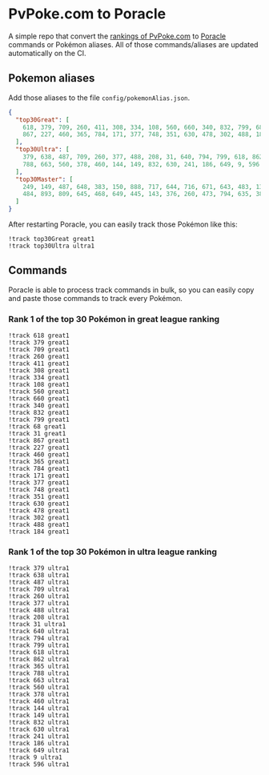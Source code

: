 # PvPoke.com to Poracle
A simple repo that convert the [rankings of PvPoke.com](https://pvpoke.com/rankings/) to [Poracle](https://github.com/KartulUdus/PoracleJS) commands or Pokémon aliases. 
All of those commands/aliases are updated automatically on the CI.

## Pokemon aliases
Add those aliases to the file `config/pokemonAlias.json`. 

<!-- aliases-start -->
```json
{
  "top30Great": [
    618, 379, 709, 260, 411, 308, 334, 108, 560, 660, 340, 832, 799, 68, 31,
    867, 227, 460, 365, 784, 171, 377, 748, 351, 630, 478, 302, 488, 184
  ],
  "top30Ultra": [
    379, 638, 487, 709, 260, 377, 488, 208, 31, 640, 794, 799, 618, 862, 365,
    788, 663, 560, 378, 460, 144, 149, 832, 630, 241, 186, 649, 9, 596
  ],
  "top30Master": [
    249, 149, 487, 648, 383, 150, 888, 717, 644, 716, 671, 643, 483, 130, 250,
    484, 893, 809, 645, 468, 649, 445, 143, 376, 260, 473, 794, 635, 382
  ]
}
```
<!-- aliases-end -->

After restarting Poracle, you can easily track those Pokémon like this:
```shell
!track top30Great great1
!track top30Ultra ultra1
```

## Commands
Poracle is able to process track commands in bulk, so you can easily copy and paste those commands to track every Pokémon.

### Rank 1 of the top 30 Pokémon in great league ranking
<!-- top30great-start -->
```
!track 618 great1
!track 379 great1
!track 709 great1
!track 260 great1
!track 411 great1
!track 308 great1
!track 334 great1
!track 108 great1
!track 560 great1
!track 660 great1
!track 340 great1
!track 832 great1
!track 799 great1
!track 68 great1
!track 31 great1
!track 867 great1
!track 227 great1
!track 460 great1
!track 365 great1
!track 784 great1
!track 171 great1
!track 377 great1
!track 748 great1
!track 351 great1
!track 630 great1
!track 478 great1
!track 302 great1
!track 488 great1
!track 184 great1
```
<!-- top30great-end -->

### Rank 1 of the top 30 Pokémon in ultra league ranking
<!-- top30ultra-start -->
```
!track 379 ultra1
!track 638 ultra1
!track 487 ultra1
!track 709 ultra1
!track 260 ultra1
!track 377 ultra1
!track 488 ultra1
!track 208 ultra1
!track 31 ultra1
!track 640 ultra1
!track 794 ultra1
!track 799 ultra1
!track 618 ultra1
!track 862 ultra1
!track 365 ultra1
!track 788 ultra1
!track 663 ultra1
!track 560 ultra1
!track 378 ultra1
!track 460 ultra1
!track 144 ultra1
!track 149 ultra1
!track 832 ultra1
!track 630 ultra1
!track 241 ultra1
!track 186 ultra1
!track 649 ultra1
!track 9 ultra1
!track 596 ultra1
```
<!-- top30ultra-end -->
